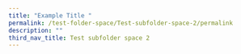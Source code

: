 ```yaml
---
title: "Example Title "
permalink: /test-folder-space/Test-subfolder-space-2/permalink
description: ""
third_nav_title: Test subfolder space 2
---
```

